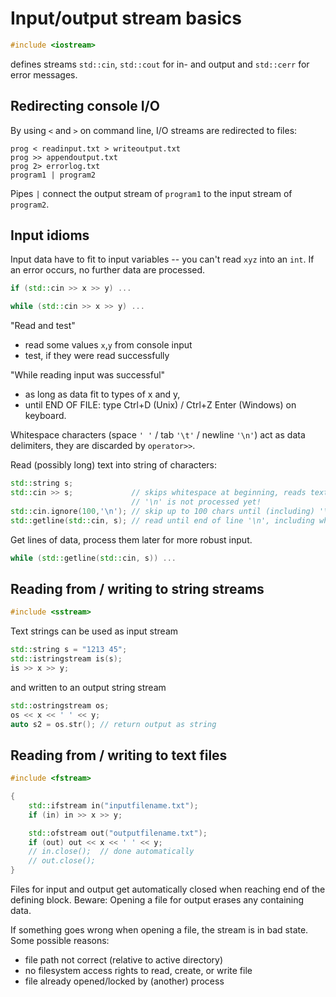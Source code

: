 # Input/output stream basics

```cpp
#include <iostream>
```
defines streams `std::cin`, `std::cout` for in- and output and `std::cerr` for error messages.

## Redirecting console I/O

By using `<` and `>` on command line, I/O streams are redirected to files:
```
prog < readinput.txt > writeoutput.txt
prog >> appendoutput.txt
prog 2> errorlog.txt
program1 | program2
```
Pipes `|` connect the output stream of `program1` to the input stream of `program2`.

## Input idioms
Input data have to fit to input variables -- you can't read `xyz` into an `int`.
If an error occurs, no further data are processed.

```cpp
if (std::cin >> x >> y) ...

while (std::cin >> x >> y) ...
```

"Read and test"
* read some values `x`,`y` from console input
* test, if they were read successfully

"While reading input was successful"
* as long as data fit to types of x and y,
* until END OF FILE: type Ctrl+D (Unix) / Ctrl+Z Enter (Windows) on keyboard.



Whitespace characters (space `' '` / tab `'\t'` / newline `'\n'`) act as data delimiters, they are discarded by `operator>>`.

Read (possibly long) text into string of characters:

```cpp
std::string s;
std::cin >> s;             // skips whitespace at beginning, reads text until whitespace
                           // '\n' is not processed yet!
std::cin.ignore(100,'\n'); // skip up to 100 chars until (including) '\n'
std::getline(std::cin, s); // read until end of line '\n', including whitespace
```
Get lines of data, process them later for more robust input.
```cpp
while (std::getline(std::cin, s)) ...
```

## Reading from / writing to string streams
```cpp
#include <sstream>
```
Text strings can be used as input stream
```cpp
std::string s = "1213 45";
std::istringstream is(s);
is >> x >> y;
```
and written to an output string stream
```cpp
std::ostringstream os;
os << x << ' ' << y;
auto s2 = os.str(); // return output as string
```
## Reading from / writing to text files
```cpp
#include <fstream>
```
```cpp
{
	std::ifstream in("inputfilename.txt");
	if (in) in >> x >> y;

	std::ofstream out("outputfilename.txt");
	if (out) out << x << ' ' << y;
	// in.close();  // done automatically
	// out.close();
}
```
Files for input and output get automatically closed when reaching end of the defining block.
Beware: Opening a file for output erases any containing data.

If something goes wrong when opening a file, the stream is in bad state.
Some possible reasons:
* file path not correct (relative to active directory)
* no filesystem access rights to read, create, or write file
* file already opened/locked by (another) process
